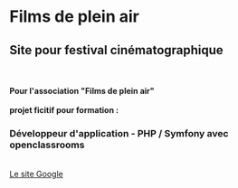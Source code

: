 #  Films de plein air
<h2><strong>Site pour festival cinématographique</strong></h2> <br> <br>
<strong>Pour l'association "Films de plein air"</strong><br><br>
<strong>projet ficitif pour formation : <h3>Développeur d'application - PHP / Symfony avec openclassrooms</h3></strong><br>
<a href="https://lmontmayeur-oc-projet-films-de-plein-air.alwaysdata.net/" target="_blank">Le site Google</a><br
